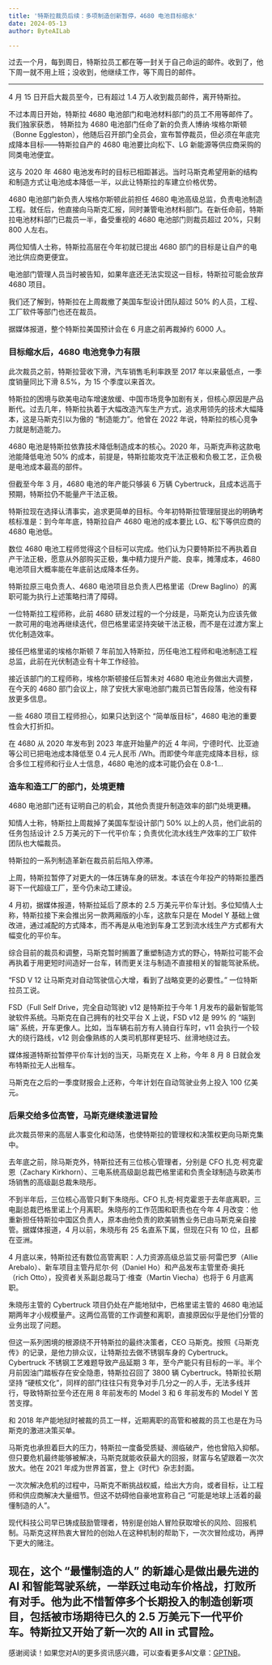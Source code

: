 ```yaml
---
title: '特斯拉裁员后续：多项制造创新暂停，4680 电池目标缩水'
date: 2024-05-13
author: ByteAILab

---
```


过去一个月，每到周日，特斯拉员工都在等一封关于自己命运的邮件。收到了，他下周一就不用上班；没收到，他继续工作，等下周日的邮件。

---
4 月 15 日开启大裁员至今，已有超过 1.4 万人收到裁员邮件，离开特斯拉。

不过本周日开始，特斯拉 4680 电池部门和电池材料部门的员工不用等邮件了。我们独家获悉， 特斯拉为 4680 电池部门任命了新的负责人博纳·埃格尔斯顿（Bonne Eggleston），他随后召开部门全员会，宣布暂停裁员，但必须在年底完成降本目标——特斯拉自产的 4680 电池要比向松下、LG 新能源等供应商采购的同类电池便宜。

这与 2020 年 4680 电池发布时的目标已相距甚远。当时马斯克希望用新的结构和制造方式让电池成本降低一半，以此让特斯拉的车建立价格优势。

4680 电池部门新负责人埃格尔斯顿此前担任 4680 电池高级总监，负责电池制造工程。就任后，他直接向马斯克汇报，同时兼管电池材料部门。在新任命前，特斯拉电池材料部门已裁员一半，备受重视的 4680 电池部门则裁员超过 20%，只剩 800 人左右。

两位知情人士称，特斯拉高层在今年初就已提出 4680 部门的目标是让自产的电池比供应商更便宜。

电池部门管理人员当时被告知，如果年底还无法实现这一目标，特斯拉可能会放弃 4680 项目。

我们还了解到，特斯拉在上周裁撤了美国车型设计团队超过 50% 的人员，工程、工厂软件等部门也还在裁员。

据媒体报道，整个特斯拉美国预计会在 6 月底之前再裁掉约 6000 人。

### 目标缩水后，4680 电池竞争力有限

此次裁员之前，特斯拉营收下滑，汽车销售毛利率跌至 2017 年以来最低点，一季度销量同比下滑 8.5%，为 15 个季度以来首次。

特斯拉的困境与欧美电动车增速放缓、中国市场竞争加剧有关，但核心原因是产品断代。过去几年，特斯拉执着于大幅改造汽车生产方式，追求用领先的技术大幅降本，这是马斯克引以为傲的 “制造能力”。他曾在 2022 年说，特斯拉的核心竞争力就是制造能力。

4680 电池是特斯拉依靠技术降低制造成本的核心。2020 年，马斯克声称这款电池能降低电池 50% 的成本，前提是，特斯拉能攻克干法正极和负极工艺，正负极是电池成本最高的部件。

但截至今年 3 月，4680 电池的年产能只够装 6 万辆 Cybertruck，且成本远高于预期，特斯拉仍不能量产干法正极。

特斯拉现在选择认清事实，追求更简单的目标。今年初特斯拉管理层提出的明确考核标准是：到今年年底，特斯拉自产 4680 电池的成本要比 LG、松下等供应商的 4680 电池低。

数位 4680 电池工程师觉得这个目标可以完成。他们认为只要特斯拉不再执着自产干法正极，愿意从外部购买正极，集中精力提升产能、良率，摊薄成本，4680 电池项目大概率能在年底前达成降本任务。

特斯拉原三电负责人、4680 电池项目总负责人巴格里诺（Drew Baglino）的离职可能为执行上述策略扫清了障碍。

一位特斯拉工程师称，此前 4680 研发过程的一个分歧是，马斯克认为应该先做一款可用的电池再继续迭代，但巴格里诺坚持突破干法正极，而不是在过渡方案上优化制造效率。

接任巴格里诺的埃格尔斯顿 7 年前加入特斯拉，历任电池工程师和电池制造工程总监，此前在光伏制造业有十年工作经验。

接近该部门的工程师称，埃格尔斯顿接任后暂未对 4680 电池业务做出大调整，在今天的 4680 部门会议上，除了安抚大家电池部门裁员已暂告段落，他没有释放更多信息。

一些 4680 项目工程师担心，如果只达到这个 “简单版目标”，4680 电池的重要性会大打折扣。

在 4680 从 2020 年发布到 2023 年底开始量产的近 4 年间，宁德时代、比亚迪等公司已把电池成本降低至 0.4 元人民币 /Wh。而即使今年底完成降本目标，综合多位工程师和行业人士信息，4680 电池的成本可能仍会在 0.8-1...

### 造车和造工厂的部门，处境更糟

4680 电池部门还有证明自己的机会，其他负责提升制造效率的部门处境更糟。

知情人士称，特斯拉上周裁掉了美国车型设计部门 50% 以上的人员，他们此前的任务包括设计 2.5 万美元的下一代平价车；负责优化流水线生产效率的工厂软件团队也大幅裁员。

特斯拉的一系列制造革新在裁员前后陷入停滞。

上周，特斯拉暂停了对更大的一体压铸车身的研发。本该在今年投产的特斯拉墨西哥下一代超级工厂，至今仍未动工建设。

4 月初，据媒体报道，特斯拉延后了原本的 2.5 万美元平价车计划。多位知情人士称，特斯拉接下来会推出另一款两厢版的小车，这款车只是在 Model Y 基础上做改进，通过减配的方式降本，而不再是从电池到车身工艺到流水线生产方式都有大幅变化的平价车。

综合目前的裁员和调整，马斯克暂时搁置了重塑制造方式的野心，特斯拉可能不会再执着于用更短时间造好一台车，转而更关注与制造不直接相关的智能驾驶系统。

“FSD V 12 让马斯克对自动驾驶信心大增，看到了战略变更的必要性。” 一位特斯拉员工说。

FSD（Full Self Drive，完全自动驾驶) v12 是特斯拉于今年 1 月发布的最新智能驾驶软件系统。马斯克在自己拥有的社交平台 X 上说，FSD v12 是 99% 的 “端到端” 系统，开车更像人。比如，当车辆右前方有人骑自行车时，v11 会执行一个较大的绕行路线，v12 则会像熟练的人类司机那样更轻巧、丝滑地绕过去。

媒体报道特斯拉暂停平价车计划的当天，马斯克在 X 上称，今年 8 月 8 日就会发布特斯拉无人出租车。

马斯克在之后的一季度财报会上还称，今年计划在自动驾驶业务上投入 100 亿美元。

### 后果交给多位高管，马斯克继续激进冒险

此次裁员带来的高层人事变化和动荡，也使特斯拉的管理权和决策权更向马斯克集中。

去年底之前，除马斯克外，特斯拉还有三位核心管理者，分别是 CFO 扎克·柯克霍恩（Zachary Kirkhorn）、三电系统高级副总裁巴格里诺和负责全球制造与欧美市场销售的高级副总裁朱晓彤。

不到半年后，三位核心高管只剩下朱晓彤。CFO 扎克·柯克霍恩于去年底离职，三电副总裁巴格里诺上个月离职。朱晓彤的工作范围和职责也在今年 4 月改变：他重新担任特斯拉中国区负责人，原本由他负责的欧美销售业务已由马斯克亲自接管。据媒体报道，4 月以前，朱晓彤有 25 名直系下属，但现在只有 10 位，且都在亚洲。

4 月底以来，特斯拉还有数位高管离职：人力资源高级总监艾丽·阿雷巴罗（Allie Arebalo）、新车项目主管丹尼尔·何（Daniel Ho）和产品发布主管里奇·奥托（rich Otto），投资者关系副总裁马丁·维查（Martin Viecha）也将于 6 月底离职。

朱晓彤主管的 Cybertruck 项目仍处在产能地狱中，巴格里诺主管的 4680 电池延期两年才小规模量产。这两位高管的工作调整和离职，直接原因似乎是他们分管的业务出现了问题。

但这一系列困境的根源绕不开特斯拉的最终决策者，CEO 马斯克。按照《马斯克传》的记录，是他力排众议，让特斯拉去做不锈钢车身的 Cybertruck。Cybertruck 不锈钢工艺难题导致产品延期 3 年，至今产能只有目标的一半。半个月前因油门踏板存在安全隐患，特斯拉召回了 3800 辆 Cybertruck。特斯拉长期坚持 “硬核文化”，同样的部门往往只有竞争对手几分之一的人手，无法多线并行，导致特斯拉至今还在用 8 年前发布的 Model 3 和 6 年前发布的 Model Y 苦苦支撑。

和 2018 年产能地狱时被裁的员工一样，近期离职的高管和被裁的员工也是在为马斯克的激进决策买单。

马斯克也承担着巨大的压力，特斯拉一度备受质疑、濒临破产，他也曾陷入抑郁。但只要危机最终能够被解决，马斯克就能收获最大的回报，财富与名望跟着一次次放大。他在 2021 年成为世界首富，登上《时代》杂志封面。

一次次解决危机的过程中，马斯克不断挑战权威，给出大方向，或者目标，让工程师和供应商解决大量细节。但这不妨碍他自豪地宣称自己 “可能是地球上活着的最懂制造的人”。

现代科技公司早已铸成鼓励管理者，特别是创始人冒险获取增长的风险、回报机制。马斯克这样热衷大冒险的创始人在这种机制的帮助下，一次次冒险成功，再押下更大的赌注。

现在，这个 “最懂制造的人” 的新雄心是做出最先进的 AI 和智能驾驶系统，一举跃过电动车价格战，打败所有对手。他为此不惜暂停多个长期投入的制造创新项目，包括被市场期待已久的 2.5 万美元下一代平价车。特斯拉又开始了新一次的 All in 式冒险。
---
感谢阅读！如果您对AI的更多资讯感兴趣，可以查看更多AI文章：[GPTNB](https://gptnb.com)。